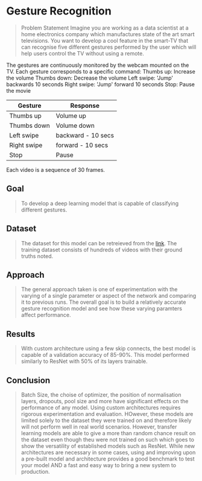 # Gesture Recognition
> Problem Statement
 Imagine you are working as a data scientist at a home electronics company which manufactures state of the art smart televisions.
 You want to develop a cool feature in the smart-TV that can recognise five different gestures performed by the user which will help users control the TV without using a remote.
 
 The gestures are continuously monitored by the webcam mounted on the TV. Each gesture corresponds to a specific command:
 Thumbs up:  Increase the volume
 Thumbs down: Decrease the volume
 Left swipe: 'Jump' backwards 10 seconds
 Right swipe: 'Jump' forward 10 seconds
 Stop: Pause the movie
 
 |Gesture|Response|
 |-------|--------|
 |Thumbs up| Volume up|
 |Thumbs down| Volume down|
 |Left swipe| backward - 10 secs|
 |Right swipe| forward - 10 secs|
 |Stop| Pause|
 
 Each video is a sequence of 30 frames.
 
 
 
## Goal
> To develop a deep learning model that is capable of classifying different gestures.
 
 
## Dataset
> The dataset for this model can be retreieved from the [link](https://drive.google.com/uc?id=1ehyrYBQ5rbQQe6yL4XbLWe3FMvuVUGiL). The training dataset consists of hundreds of videos with their ground truths noted.
 
 
## Approach
> The general approach taken is one of experimentation with the varying of a single parameter or aspect of the network and comparing it to previous runs. The overall goal is to build a relatively accurate gesture recognition model and see how these varying paramters affect performance.
 
 
## Results
> With custom architecture using a few skip connects, the best model is capable of a validation accuracy of 85-90%. This model performed similarly to ResNet with 50% of its layers trainable.


## Conclusion
> Batch Size, the choise of optimizer, the position of normalisation layers, dropouts, pool size and more have significant effects on the performance of any model. Using custom architectures requires rigorous experimentation and evaluation. HOwever, these models are limited solely to the dataset they were trained on and therefore likely will not perform well in real world scenarios. However, transfer learning models are able to give a more than random chance result on the dataset even though theu were not trained on such which goes to show the versatility of established models such as ResNet. While new architectures are necessary in some cases, using and improving upon a pre-built model and architecture provides a good benchmark to test your model AND a fast and easy way to bring a new system to production. 
